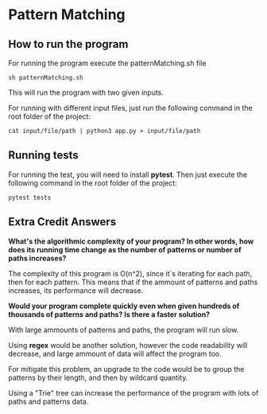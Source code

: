# Pattern Matching
## How to run the program
For running the program execute the patternMatching.sh file

`sh patternMatching.sh`

This will run the program with two given inputs.

For running with different input files, just run the following command in the root folder of the project:

`cat input/file/path | python3 app.py > input/file/path`

## Running tests
For running the test, you will need to install **pytest**. Then just execute the following command in the root folder of the project:

`pytest tests`

## Extra Credit Answers
**What's the algorithmic complexity of your program? In other words, how does its running time change as the number of patterns or number of paths increases?**

The complexity of this program is O(n^2), since it´s iterating for each path, then for each pattern. This means that if the ammount of patterns and paths increases, its performance will decrease.

**Would your program complete quickly even when given hundreds of thousands of patterns and paths? Is there a faster solution?**

With large ammounts of patterns and paths, the program will run slow.

Using **regex** would be another solution, however the code readability will decrease, and large ammount of data will affect the program too.

For mitigate this problem, an upgrade to the code would be to group the patterns by their length, and then by wildcard quantity. 

Using a "Trie" tree can increase the performance of the program with lots of paths and patterns data.

